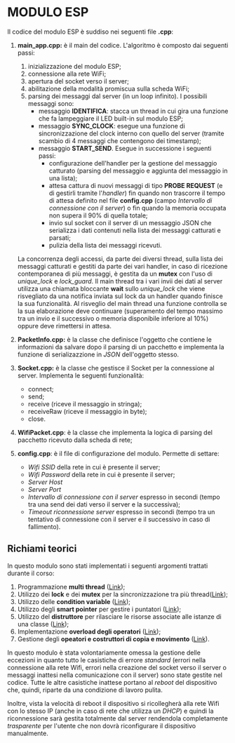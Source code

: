 # MODULO ESP

Il codice del modulo ESP è suddiso nei seguenti file **.cpp**:
1.  **main_app.cpp:** è il main del codice. L'algoritmo è composto dai seguenti passi:
    1. inizializzazione del modulo ESP;
    2. connessione alla rete WiFi;
    3. apertura del socket verso il server;
    4. abilitazione della modalità promiscua sulla scheda WiFi;
    5. parsing dei messaggi dal server (in un loop infinito). I possibili messaggi sono:
        * messaggio **IDENTIFICA**: stacca un thread in cui gira una funzione che fa lampeggiare il LED built-in sul modulo ESP;
        * messaggio **SYNC_CLOCK**: esegue una funzione di sincronizzazione del clock interno con quello del server (tramite scambio di 4 messaggi che contengono dei timestamp);
        * messaggio **START_SEND**. Esegue in successione i seguenti passi: 
            * configurazione dell'handler per la gestione del messaggio catturato (parsing del messaggio e aggiunta del messaggio in una lista);
            * attesa cattura di nuovi messaggi di tipo **PROBE REQUEST** (e di gestirli tramite l'*handler*) fin quando non trascorre il tempo di attesa definito nel file **config.cpp** (campo *Intervallo di connessione con il server*) o fin quando la memoria occupata non supera il 90% di quella totale;
            * invio sul socket con il server di un messaggio JSON che serializza i dati contenuti nella lista dei messaggi catturati e parsati;
            * pulizia della lista dei messaggi ricevuti.
            
    La concorrenza degli accessi, da parte dei diversi thread, sulla lista dei messaggi catturati e gestiti da parte dei vari handler, in caso di ricezione contemporanea di più messaggi, è gestita da un **mutex** con l'uso di *unique_lock* e *lock_guard*.
    Il main thread tra i vari invii dei dati al server utilizza una chiamata bloccante **wait** sullo *unique_lock* che viene risvegliato da una notifica inviata sul lock da un handler quando finisce la sua funzionalità. Al risveglio del main thread una funzione controlla se la sua elaborazione deve continuare (superamento del tempo massimo tra un invio e il successivo o memoria disponibile inferiore al 10%) oppure deve rimettersi in attesa.
2. **PacketInfo.cpp:** è la classe che definisce l'oggetto che contiene le informazioni da salvare dopo il parsing di un pacchetto e implementa la funzione di serializazzione in *JSON* dell'oggetto stesso.
3. **Socket.cpp:** è la classe che gestisce il Socket per la connessione al server. Implementa le seguenti funzionalità:
    * connect;
    * send;
    * receive (riceve il messaggio in stringa);
    * receiveRaw (riceve il messaggio in byte);
    * close.
4. **WifiPacket.cpp**: è la classe che implementa la logica di parsing del pacchetto ricevuto dalla scheda di rete;
5. **config.cpp**: è il file di configurazione del modulo. Permette di settare:
    * *Wifi SSID* della rete in cui è presente il server;
    * *Wifi Password* della rete in cui è presente il server;
    * *Server Host*
    * *Server Port*
    * *Intervallo di connessione con il server* espresso in secondi (tempo tra una send dei dati verso il server e la successiva);
    * *Timeout riconnessione server* espresso in secondi (tempo tra un tentativo di connessione con il server e il successivo in caso di fallimento).

## Richiami teorici

In questo modulo sono stati implementati i seguenti argomenti trattati durante il corso:

1. Programmazione **multi thread** ([Link](main_app.cpp#L107)); 
2. Utilizzo dei **lock** e dei **mutex** per la sincronizzazione tra più thread([Link](main_app.cpp#L127));
3. Utilizzo delle **condition variable** ([Link](main_app.cpp#L129));
4. Utilizzo degli **smart pointer** per gestire i puntatori ([Link](main_app.cpp#L72));
5. Utilizzo del **distruttore** per rilasciare le risorse associate alle istanze di una classe ([Link](Socket.cpp#L49));
6. Implementazione **overload degli operatori** ([Link](Socket.cpp#L53));
7. Gestione degli **opeatori e costruttori di copia e movimento** ([Link](Socket.h#L25)).

In questo modulo è stata volontariamente omessa la gestione delle eccezioni in quanto tutto le casistiche di errore *standard* (errori nella connessione alla rete Wifi, errori nella creazione del socket verso il server o messaggi inattesi nella comunicazione con il server) sono state gestite nel codice. Tutte le altre casistiche inattese portano al *reboot* del dispositivo che, quindi, riparte da una condizione di lavoro pulita.

Inoltre, vista la velocità di reboot il dispositivo si ricollegherà alla rete Wifi con lo stesso IP (anche in caso di rete che utilizza un *DHCP*) e quindi la riconnessione sarà gestita totalmente dal server rendendola completamente *trasparente* per l'utente che non dovrà riconfigurare il dispositivo manualmente.   
 
